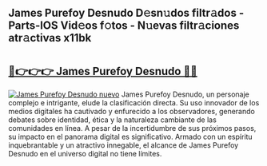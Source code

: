 ## James Purefoy Desnudo D𝚎sn𝚞dos filtr𝚊dos - Parts-lOS Vid𝚎os f𝚘tos - N𝚞evas filtr𝚊ciones atr𝚊ctivas x11bk

# <h2><a href="http://mb7c6rj.tromn.icu/?c=James+Purefoy+Desnudo">🔗👉👉👉 James Purefoy Desnudo 🔗🔗</a></h2>

[![James Purefoy Desnudo nuevo](https://i.imgur.com/pEAQMta.gif)](http://mb7c6rj.tromn.icu/?c=James+Purefoy+Desnudo)
James Purefoy Desnudo, un personaje complejo e intrigante, elude la clasificación directa. Su uso innovador de los medios digitales ha cautivado y enfurecido a los observadores, generando debates sobre identidad, ética y la naturaleza cambiante de las comunidades en línea. A pesar de la incertidumbre de sus próximos pasos, su impacto en el panorama digital es significativo. Armado con un espíritu inquebrantable y un atractivo innegable, el alcance de James Purefoy Desnudo en el universo digital no tiene límites.
